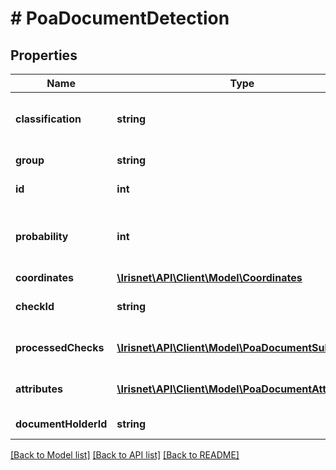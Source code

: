 # # PoaDocumentDetection

## Properties

Name | Type | Description | Notes
------------ | ------------- | ------------- | -------------
**classification** | **string** | The classification of the recognized object. | [optional]
**group** | **string** | The group of the classification. | [optional]
**id** | **int** | The id of the detection object. | [optional]
**probability** | **int** | The probability that the object found matches the classification. | [optional]
**coordinates** | [**\Irisnet\API\Client\Model\Coordinates**](Coordinates.md) |  | [optional]
**checkId** | **string** | The id of the check that lead to the detection | [optional]
**processedChecks** | [**\Irisnet\API\Client\Model\PoaDocumentSubChecks**](PoaDocumentSubChecks.md) | The sub-checks that were processed | [optional]
**attributes** | [**\Irisnet\API\Client\Model\PoaDocumentAttribute[]**](PoaDocumentAttribute.md) | Attributes of the _poaDocument_ detection. | [optional]
**documentHolderId** | **string** | The id of the documentHolder | [optional]

[[Back to Model list]](../../README.md#models) [[Back to API list]](../../README.md#endpoints) [[Back to README]](../../README.md)
